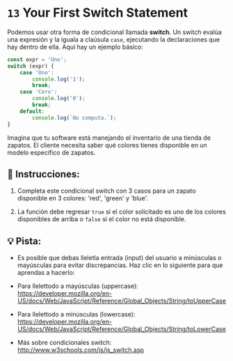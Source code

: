 # `13` Your First Switch Statement

Podemos usar otra forma de condicional llamada **switch**. Un switch evalúa una expresión y la iguala a claúsula `case`, ejecutando la declaraciones que hay dentro de ella. Aquí hay un ejemplo básico:

```js
const expr = 'Uno';
switch (expr) {
    case 'Uno':
        console.log('1');
        break;
    case 'Cero':
        console.log('0');
        break;
    default:
        console.log(`No computa.`);    
}
```

Imagina que tu software está manejando el inventario de una tienda de zapatos. El cliente necesita saber qué colores tienes disponible en un modelo específico de zapatos.

## 📝 Instrucciones:

1. Completa este condicional switch con 3 casos para un zapato disponible en 3 colores: 'red', 'green' y 'blue'.

2. La función debe regresar `true` si el color solicitado es uno de los colores disponibles de arriba o `false` si el color no está disponible.

## 💡 Pista:

+ Es posible que debas lleletla entrada (input) del usuario a minúsculas o mayúsculas para evitar discrepancias. Haz clic en lo siguiente para que aprendas a hacerlo:

+ Para llelettodo a mayúsculas (uppercase): https://developer.mozilla.org/en-US/docs/Web/JavaScript/Reference/Global_Objects/String/toUpperCase

+ Para llelettodo a minúsculas (lowercase): https://developer.mozilla.org/en-US/docs/Web/JavaScript/Reference/Global_Objects/String/toLowerCase

+ Más sobre condicionales switch: http://www.w3schools.com/js/js_switch.asp
